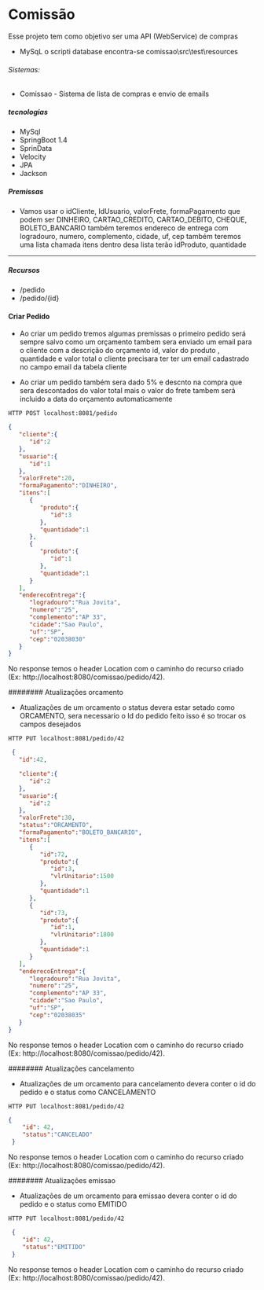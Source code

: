 # Comissão


Esse projeto tem como objetivo ser uma API (WebService) de compras 

- MySqL o scripti database encontra-se comissao\src\test\resources

###### Sistemas:
- Comissao - Sistema de lista de compras e envio de emails

##### tecnologias
- MySql 
- SpringBoot 1.4
- SprinData
- Velocity
- JPA
- Jackson

##### Premissas
- Vamos usar o idCliente, IdUsuario, valorFrete, formaPagamento que podem ser DINHEIRO, CARTAO_CREDITO, CARTAO_DEBITO, CHEQUE, BOLETO_BANCARIO também teremos endereco de
  entrega com logradouro, numero, complemento, cidade, uf, cep também teremos uma lista 
  chamada itens dentro desa lista terão idProduto, quantidade
---

##### Recursos
 - /pedido
 - /pedido/{id}
 
#### Criar Pedido

- Ao criar um pedido tremos algumas premissas 
  o primeiro pedido será sempre salvo como um orçamento
  tambem sera enviado um email para o cliente com a descrição
  do orçamento id, valor do produto , quantidade e valor total
  o cliente precisara ter ter
  um email cadastrado no campo email da tabela cliente

- Ao criar um pedido também sera dado 5% e descnto na compra
  que sera descontados do valor total mais o valor do frete
  tambem será incluido a data do orçamento
  automaticamente

```shell
HTTP POST localhost:8081/pedido
```
```json
{  
   "cliente":{  
      "id":2
   },
   "usuario":{  
      "id":1
   },
   "valorFrete":20,
   "formaPagamento":"DINHEIRO",
   "itens":[  
      {  
         "produto":{  
            "id":3
         },
         "quantidade":1
      },
      {  
         "produto":{  
            "id":1
         },
         "quantidade":1
      }
   ],
   "enderecoEntrega":{  
      "logradouro":"Rua Jovita",
      "numero":"25",
      "complemento":"AP 33",
      "cidade":"Sao Paulo",
      "uf":"SP",
      "cep":"02038030"
   }
}
```
No response temos o header Location com o caminho do recurso criado (Ex: http://localhost:8080/comissao/pedido/42).

######## Atualizações orcamento

- Atualizações de um orcamento o status devera estar setado como ORCAMENTO,
  sera necessario o Id do pedido feito isso é so trocar os campos desejados

```shell
HTTP PUT localhost:8081/pedido/42
```
```json
 {  
   "id":42,

   "cliente":{  
      "id":2
   },
   "usuario":{  
      "id":2
   },
   "valorFrete":30,
   "status":"ORCAMENTO",
   "formaPagamento":"BOLETO_BANCARIO",
   "itens":[  
      {  
         "id":72,
         "produto":{  
            "id":3,
            "vlrUnitario":1500
         },
         "quantidade":1
      },
      {  
         "id":73,
         "produto":{  
            "id":1,
            "vlrUnitario":1800
         },
         "quantidade":1
      }
   ],
   "enderecoEntrega":{  
      "logradouro":"Rua Jovita",
      "numero":"25",
      "complemento":"AP 33",
      "cidade":"Sao Paulo",
      "uf":"SP",
      "cep":"02038035"
   }
}
```
No response temos o header Location com o caminho do recurso criado (Ex: http://localhost:8080/comissao/pedido/42).

######## Atualizações cancelamento

- Atualizações de um orcamento para cancelamento devera conter o id do pedido e o status como
  CANCELAMENTO

```shell
HTTP PUT localhost:8081/pedido/42
```
```json
{
    "id": 42,
    "status":"CANCELADO"
 }
```
No response temos o header Location com o caminho do recurso criado (Ex: http://localhost:8080/comissao/pedido/42).  


######## Atualizações emissao

- Atualizações de um orcamento para emissao devera conter o id do pedido e o status como
  EMITIDO  

```shell
HTTP PUT localhost:8081/pedido/42
```
```json
 {
    "id": 42,
    "status":"EMITIDO"
 }
```
No response temos o header Location com o caminho do recurso criado (Ex: http://localhost:8080/comissao/pedido/42).



